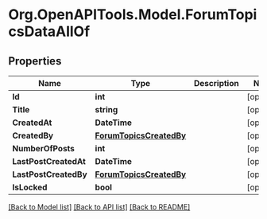 # Org.OpenAPITools.Model.ForumTopicsDataAllOf

## Properties

Name | Type | Description | Notes
------------ | ------------- | ------------- | -------------
**Id** | **int** |  | [optional] 
**Title** | **string** |  | [optional] 
**CreatedAt** | **DateTime** |  | [optional] 
**CreatedBy** | [**ForumTopicsCreatedBy**](ForumTopicsCreatedBy.md) |  | [optional] 
**NumberOfPosts** | **int** |  | [optional] 
**LastPostCreatedAt** | **DateTime** |  | [optional] 
**LastPostCreatedBy** | [**ForumTopicsCreatedBy**](ForumTopicsCreatedBy.md) |  | [optional] 
**IsLocked** | **bool** |  | [optional] 

[[Back to Model list]](../README.md#documentation-for-models) [[Back to API list]](../README.md#documentation-for-api-endpoints) [[Back to README]](../README.md)

